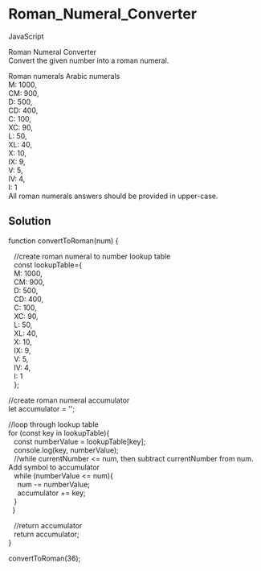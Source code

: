# Roman_Numeral_Converter
JavaScript

Roman Numeral Converter  
Convert the given number into a roman numeral.  
  
Roman numerals	Arabic numerals  
M:	1000,  
CM:	900,  
D:	500,  
CD:	400,  
C:	100,  
XC:	90,  
L:	50,  
XL:	40,  
X:	10,  
IX:	9,  
V:	5,  
IV:	4,  
I:	1  
All roman numerals answers should be provided in upper-case.  
  
## Solution  
  
function convertToRoman(num) {  
  
  &ensp; //create roman numeral to number lookup table  
  &ensp; const lookupTable={  
    &ensp; M: 1000,  
    &ensp; CM: 900,  
    &ensp; D: 500,  
    &ensp; CD: 400,  
    &ensp; C: 100,  
    &ensp; XC: 90,  
    &ensp; L: 50,  
    &ensp; XL: 40,  
    &ensp; X: 10,  
    &ensp; IX: 9,  
    &ensp; V: 5,  
    &ensp; IV: 4,  
    &ensp; I: 1  
  &ensp; };  
        
  //create roman numeral accumulator  
  let accumulator = '';  
  
  //loop through lookup table  
  for (const key in lookupTable){  
    &ensp; const numberValue = lookupTable[key];  
    &ensp; console.log(key, numberValue);  
    &ensp; //while currentNumber <= num, then subtract currentNumber from num. Add symbol to accumulator  
    &ensp;  while (numberValue <= num){  
    &emsp; num -= numberValue;  
    &emsp; accumulator += key;  
    &ensp; }  
  &nbsp; }  
  
  &ensp; //return accumulator  
 &ensp; return accumulator;  
}  
  
convertToRoman(36);
